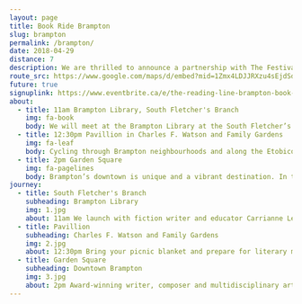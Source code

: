 ```yaml
---
layout: page
title: Book Ride Brampton
slug: brampton
permalink: /brampton/
date: 2018-04-29
distance: 7
description: We are thrilled to announce a partnership with The Festival of Literary Diversity. Together we are offering a free Book Ride in Brampton, Ontario. At the 2017 Ontario Bike Summit awards, Brampton achieved a bronze status designation, which recognizes a community that has launched several initiatives to promote a cycling culture. In recent years, the city has made investments in building a bicycle-friendly community, and championing bicycling as a safe, healthy means of recreation and transportation.
route_src: https://www.google.com/maps/d/embed?mid=1Zmx4LDJJRXzu4sEjdSduST5tQU-w3aH3
future: true
signuplink: https://www.eventbrite.ca/e/the-reading-line-brampton-book-ride-tickets-43133901661?aff=erelexpmlt
about:
  - title: 11am Brampton Library, South Fletcher's Branch
    img: fa-book
    body: We will meet at the Brampton Library at the South Fletcher’s Sportsplex. There’s an irony that a huge building designed for physical activity is surrounded by a parking lot. This part of Brampton highlights the need for safe cycling infrastructure and confirms there is more than enough room for all to share the road. Please bring your picnic blanket as our readings will be in the triangle of green grass across from the Library entrance at Ray Lawson Boulevard and McLaughlin Road South.
  - title: 12:30pm Pavillion in Charles F. Watson and Family Gardens
    img: fa-leaf
    body: Cycling through Brampton neighbourhoods and along the Etobicoke Creek recreational trail, you’ll realize that this winding multi-use trail requires expansion. It is priceless for a city to have a creek running through it but the access to it requires safe infrastructure for pedestrians and cyclists. A large grassy area at Main Street and Peel Village Parkway in the Charles F. Watson and Family Gardens will offer us a natural respite from the city to listen to our authors. Bring a picnic blanket, water and a snack!
  - title: 2pm Garden Square
    img: fa-pagelines
    body: Brampton’s downtown is unique and a vibrant destination. In the heart of the city, Garden Square is the site of many colourful programs and events. The Region of Peel, home to Brampton, will receive funding to help the city continue to work toward its strategic goal of improving infrastructure for cyclists and pedestrians travelling along busy routes. We want to help amplify that message by gathering with our bicycles for a reading in Garden Square.
journey:
  - title: South Fletcher's Branch
    subheading: Brampton Library
    img: 1.jpg
    about: 11am We launch with fiction writer and educator Carrianne Leung. Her debut novel, <em>The Wondrous Woo</em>, was shortlisted for the 2014 Toronto Book Awards. Her collection of linked stories, <em>That Time I Loved You</em>, was included in the Globe and Mail "most anticipated books of the first half of 2018". <br /><br />Mississauga author Pratap Reddy’s <em>Weather Permitting & Other Stories</em> is a collection of short stories chronicling the experiences, of newcomers to Canada.
  - title: Pavillion
    subheading: Charles F. Watson and Family Gardens
    img: 2.jpg
    about: 12:30pm Bring your picnic blanket and prepare for literary mischief maker Amanda Leduc, author of <em>The Miracles of Ordinary Men</em> and staff with The FOLD. She has published across Canada, the US, and the UK, and been shortlisted for a number of awards, among them the 2015 Story Quarterly Fiction Prize. <br /><br />Brampton historical fiction author Ken Puddicombe  will share his beautifully written compilation <em>Down Independence Boulevard and Other Stories</em>. His stories are based on international locations but especially focused on Canada, the Caribbean and Guyana.
  - title: Garden Square
    subheading: Downtown Brampton
    img: 3.jpg
    about: 2pm Award-winning writer, composer and multidisciplinary artist Gary Barwin brings it all to the stage and the page. <em>Yiddish for Pirates</em> is his recent national bestselling and award-winning novel, a finalist for the Scotiabank Giller Prize and the Governor General's Literary Award. <br /><br />When art speaks, society listens. That is the mission when spoken word artist Lamoi Simmons, author of <em>Our Love is Reckless</em>, brings the art-form of soulful poetry to the stage.
---
```

